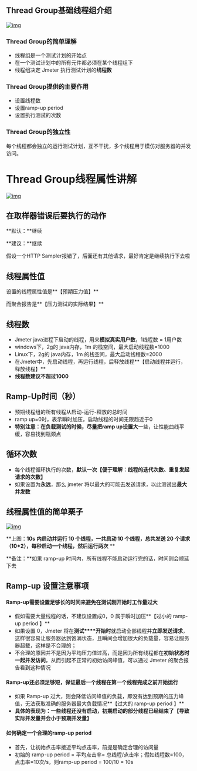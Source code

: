 ## Thread Group基础线程组介绍

[![img](https://img2020.cnblogs.com/blog/1896874/202004/1896874-20200426203502025-133867777.png)](https://img2020.cnblogs.com/blog/1896874/202004/1896874-20200426203502025-133867777.png)

 

### Thread Group的简单理解

- 线程组是一个测试计划的开始点
- 在一个测试计划中的所有元件都必须在某个线程组下
- 线程组决定 Jmeter 执行测试计划的**线程数**

 

### Thread Group提供的主要作用

- 设置线程数
- 设置ramp-up period
- 设置执行测试的次数

 

### Thread Group的独立性

每个线程都会独立的运行测试计划，互不干扰，多个线程用于模仿对服务器的并发访问。

 

# Thread Group线程属性讲解

[![img](https://img2020.cnblogs.com/blog/1896874/202004/1896874-20200426213547291-199087958.png)](https://img2020.cnblogs.com/blog/1896874/202004/1896874-20200426213547291-199087958.png)

 

## 在取样器错误后要执行的动作

**默认：**继续

**建议：**继续

假设一个HTTP Sampler报错了，后面还有其他请求，最好肯定是继续执行下去啦

 

## 线程属性值

设置的线程属性值是**【预期压力值】**

而聚合报告是**【压力测试的实际结果】**

 

## 线程数

- Jmeter java进程下启动的线程，用来**模拟真实用户数**，1线程数 = 1用户数
- windows下，2g的 java内存，1m 的栈空间，最大启动线程数=1000
- Linux下，2g的 java内存，1m 的栈空间，最大启动线程数=2000
- 在Jmeter中，先启动线程，再运行线程，后释放线程**【启动线程并运行，释放线程】**
- **线程数建议不超过1000**

 

## Ramp-Up时间（秒）

- 预期线程组的所有线程从启动-运行-释放的总时间
- ramp up=0时，表示瞬时加压，启动线程的时间无限趋近于0
- **特别注意：**在负载测试的时候，尽量**把ramp up设置大**一些，让性能曲线平缓，容易找到瓶颈点

 

## 循环次数

- 每个线程循环执行的次数，**默认一次【便于理解：线程的迭代次数、重复发起请求的次数】**
- 如果设置为**永远**，那么 jmeter 将以最大的可能去发送请求，以此测试出**最大并发数**

 

## 线程属性值的简单栗子

[![img](https://img2020.cnblogs.com/blog/1896874/202006/1896874-20200620115418069-625445078.png)](https://img2020.cnblogs.com/blog/1896874/202006/1896874-20200620115418069-625445078.png)

**上图：**10s 内启动并运行 10 个线程，一共启动 10 个线程，总共发送 20 个请求（10*2），每秒启动一个线程，然后运行两次**
**

**备注：**如果 ramp-up 时间内，所有线程不能启动运行完的话，时间则会顺延下去

 

## Ramp-up 设置注意事项

#### Ramp-up需要设置足够长的时间来避免在测试刚开始时工作量过大

- 假如需要大量线程的话，不建议设置成0，0 属于瞬时加压**【过小的 ramp-up period 】**
- 如果设置 0，Jmeter 将在**测试****开始时**就启动全部线程并**立即发送请求**，这样很容易让服务器达到饱满状态，且瞬间会增加很大的负载量，容易让服务器超载，这样是不合理的；
- 不合理的原因并不是因为平均压力值过高，而是因为所有线程都在**初始状态时一起并发访问**，从而引起不正常的初始访问峰值，可以通过 Jmeter 的聚合报告看到这种情况

 

#### Ramp-up还必须足够短，保证最后一个线程在第一个线程完成之前开始运行

- 如果 Ramp-up 过大，则会降低访问峰值的负载，即没有达到预期的压力峰值，无法获取准确的服务器最大负载情况**【过大的 ramp-up period 】**
- **具体的表现为：**一些线程还没有启动，初期启动的部分线程已经结束了**【导致实际并发量并会小于预期并发量】**

 

#### 如何确定一个合理的ramp-up period

- 首先，让初始点击率接近平均点击率，前提是确定合理的访问量
- 初始的 ramp-up period = 平均点击率= 总线程/点击率；假如线程数=100，点击率=10次/s，则ramp-up period = 100/10 = 10s

 